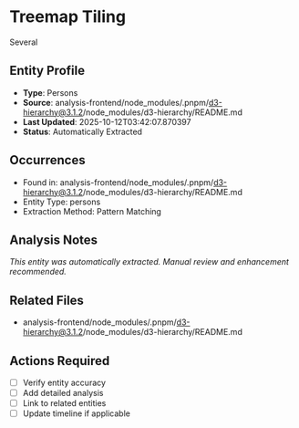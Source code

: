 # Treemap Tiling

Several

## Entity Profile
- **Type**: Persons
- **Source**: analysis-frontend/node_modules/.pnpm/d3-hierarchy@3.1.2/node_modules/d3-hierarchy/README.md
- **Last Updated**: 2025-10-12T03:42:07.870397
- **Status**: Automatically Extracted

## Occurrences
- Found in: analysis-frontend/node_modules/.pnpm/d3-hierarchy@3.1.2/node_modules/d3-hierarchy/README.md
- Entity Type: persons
- Extraction Method: Pattern Matching

## Analysis Notes
*This entity was automatically extracted. Manual review and enhancement recommended.*

## Related Files
- analysis-frontend/node_modules/.pnpm/d3-hierarchy@3.1.2/node_modules/d3-hierarchy/README.md

## Actions Required
- [ ] Verify entity accuracy
- [ ] Add detailed analysis
- [ ] Link to related entities
- [ ] Update timeline if applicable

